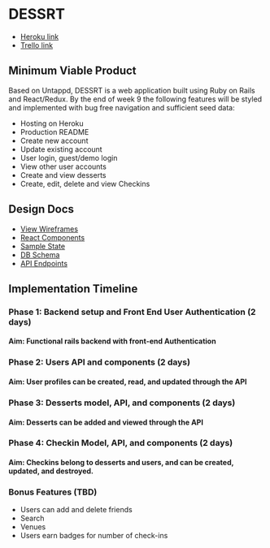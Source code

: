 # DESSRT

+ [Heroku link](https://dessrt.herokuapp.com/#/)
+ [Trello link](https://trello.com/b/vFwzEiag/dessrt)

## Minimum Viable Product
Based on Untappd, DESSRT is a web application built using Ruby on Rails and React/Redux. By the end of week 9 the following features will be styled and implemented with bug free navigation and sufficient seed data:

+ Hosting on Heroku
+ Production README
+ Create new account
+ Update existing account
+ User login, guest/demo login
+ View other user accounts
+ Create and view desserts
+ Create, edit, delete and view Checkins


## Design Docs

+ [View Wireframes](https://github.com/ewawrzas/Full-Stack-Proposal/tree/master/docs/wireframes)
+ [React Components](https://github.com/ewawrzas/Full-Stack-Proposal/blob/master/docs/component-hierarchy.md)
+ [Sample State](https://github.com/ewawrzas/Full-Stack-Proposal/blob/master/docs/sample-state.md)
+ [DB Schema](https://github.com/ewawrzas/Full-Stack-Proposal/blob/master/docs/schema.md)
+ [API Endpoints](https://github.com/ewawrzas/Full-Stack-Proposal/blob/master/docs/api-endpoints.md)

## Implementation Timeline

### Phase 1: Backend setup and Front End User Authentication (2 days)
#### Aim: Functional rails backend with front-end Authentication
### Phase 2: Users API and components (2 days)
#### Aim: User profiles can be created, read, and updated through the API
### Phase 3: Desserts model, API, and components (2 days)
#### Aim: Desserts can be added and viewed through the API
### Phase 4: Checkin Model, API, and components (2 days)
#### Aim: Checkins belong to desserts and users, and can be created, updated, and destroyed.


### Bonus Features (TBD)
+ Users can add and delete friends
+ Search
+ Venues
+ Users earn badges for number of check-ins
